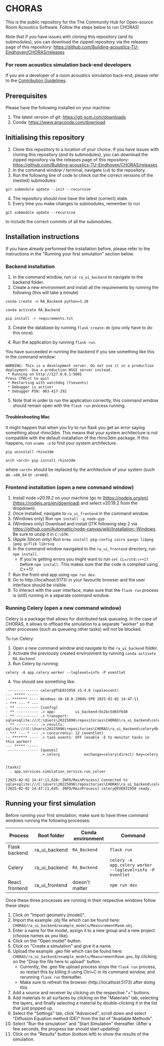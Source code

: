 # CHORAS
This is the public repository for the The Community Hub for Open-source Room Acoustics Software. Follow the steps below to run CHORAS!

Note that if you have issues with cloning this repository (and its submodules), you can download the zipped repository via the releases page of this repository: https://github.com/Building-acoustics-TU-Eindhoven/CHORAS/releases 

### For room acoustics simulation back-end developers
If you are a developer of a room acoustics simulation back-end, please refer to the [Contribution Guidelines](ContributionGuidelines.md). 

## Prerequisites
Please have the following installed on your machine:
1. The latest version of git: https://git-scm.com/downloads
2. Conda: https://www.anaconda.com/download

## Initialising this repository
1. Clone this repository to a location of your choice. If you have issues with cloning this repository (and its submodules), you can download the zipped repository via the releases page of this repository: https://github.com/Building-acoustics-TU-Eindhoven/CHORAS/releases 
2. In the command window / terminal, navigate (`cd`) to the repository.
3. Run the following line of code to check out the correct versions of the (nested) submodules:
```
git submodule update --init --recursive
```
4. The repository should now have the latest (correct) state.
5. Every time you make changes to submodules, remember to run 
```
git submodule update --recursive
```
to include the correct commits of all the submodules.

## Installation instructions
If you have already performed the installation before, please refer to the instructions in the "Running your first simulation" section below.

### Backend installation
1. In the command window, run ```cd ra_ui_backend``` to navigate to the backend folder.
2. Create a new environment and install all the requirements by running the following (this will take a minute)
```shell
conda create -n RA_Backend python=3.10

conda activate RA_Backend

pip install -r requirements.txt
```
3. Create the database by running `flask create-db` (you only have to do this once).

4. Run the application by running `flask run`.

You have succeeded in running the backend if you see something like this in the command window:
```
WARNING: This is a development server. Do not use it in a production deployment. Use a production WSGI server instead.
 * Running on http://127.0.0.1:5001
Press CTRL+C to quit
 * Restarting with watchdog (fsevents)
 * Debugger is active!
 * Debugger PIN: 903-417-292
```
5. Note that in order to run the application correctly, this command window should remain open with the `flask run` process running.

#### Troubleshooting Mac
It might happen that when you try to run flask you get an error saying something about rhino3dm. This means that your system architecture is not compatible with the default installation of the rhino3dm package. If this happens, run `uname -a` to find your system architecture. 

```
pip uninstall rhino3dm

arch <arch> pip install rhino3dm
```
where `<arch>` should be replaced by the architecture of your system (such as `-x86_64` or `-arm64`).

### Frontend installation (open a new command window)
1. Install node *v20.19.2* on your machine (go to [https://nodejs.org/en](https://nodejs.org/en/download) and select v20.19.2 from the dropdown).
2. Once installed, navigate to `ra_ui_frontend` in the command window.
3. (Windows only) Run `npm install -g node-gyp`
4. (Windows only) Download and install GTK following step 2 via https://github.com/Automattic/node-canvas/wiki/Installation:-Windows. Be sure to unzip it in `C:\GTK`.
5. (Apple Silicon only) Run `brew install pkg-config cairo pango libpng jpeg giflib librsvg`
6. In the command window navigated to the `ra_ui_frontend` directory, run `npm install`.
    - If you're getting errors you might want to run `set CL=/std:c++17` before `npm install`. This makes sure that the code is compiled using C++17.
7. Run the front-end app using `npm run dev`.
8. Go to http://localhost:5173/ in your favourite browser and the user interface should be visible.
9. To interact with the user interface, make sure that the `flask run` process is (still) running in a separate command window.

### Running Celery (open a new command window)
Celery is a package that allows for distributed task queueing. In the case of CHORAS, it allows to offload the simulation to a separate "worker" so that other processes (such as queueing other tasks) will not be blocked.

To run Celery:
1. Open a new command window and navigate to the `ra_ui_backend` folder.
2. Activate the previously created environment by running `conda activate RA_Backend`.
3. Run Celery by running:
```
celery -A app.celery worker --loglevel=info -P eventlet
```
4. You should see something like:

```
 -------------- celery@TUE031950 v5.4.0 (opalescent)
--- ***** -----
-- ******* ---- Windows-10-10.0.19045-SP0 2025-02-02 14:47:11
- *** --- * ---
- ** ---------- [config]
- ** ---------- .> app:         ui_backend:0x2bc5d65f640
- ** ---------- .> transport:   sqla+sqlite:///C:\Users\20225896\repositories\CHORAS\ra_ui_backend\celerydb.sqlite
- ** ---------- .> results:     sqlite:///C:\Users\20225896\repositories\CHORAS\ra_ui_backend\celerydb.sqlite
- *** --- * --- .> concurrency: 12 (eventlet)
-- ******* ---- .> task events: OFF (enable -E to monitor tasks in this worker)
--- ***** -----
 -------------- [queues]
                .> celery           exchange=celery(direct) key=celery


[tasks]
  . app.services.simulation_service.run_solver

[2025-02-02 14:47:11,628: INFO/MainProcess] Connected to sqla+sqlite:///C:\Users\20225896\repositories\CHORAS\ra_ui_backend\celerydb.sqlite
[2025-02-02 14:47:11,645: INFO/MainProcess] celery@TUE031950 ready.
```

## Running your first simulation
Before running your first simulation, make sure to have three command windows running the following processes:

| Process | Root folder | Conda environment | Command |
|---|---|---|---|
| Flask backend | ra_ui_backend | `RA_Backend` | `flask run` |
| Celery | ra_ui_backend | `RA_Backend` | `celery -A app.celery worker --loglevel=info -P eventlet`
 | React frontend | ra_ui_frontend | doesn't matter | `npm run dev` | 

Once these three processes are running in their respective windows follow these steps:
1. Click on "Import geometry (model)".
2. Import the example .obj file which can be found here: `CHORAS/ra_ui_backend/example_models/MeasurementRoom.obj`.
3. Enter a name for the model, assign it to a new group and a new project (choose names as you like).
4. Click on the "Open model" button.
5. Click on "Create a simulation" and give it a name.
6. Upload the example .geo file which can be found here: `CHORAS/ra_ui_backend/example_models/MeasurementRoom.geo`, by clicking on the "Drop the file here to upload" button.
    - Currently, the .geo file upload process stops the `flask run` process, so restart this by killing it using Ctrl+C in its command window, and rerunning `flask run` thereafter. 
    - Make sure to refresh the browser (http://localhost:5173) after doing this.
7. Add a source and receiver by clicking on the respective "+" buttons.
8. Add materials to all surfaces by clicking on the "Materials" tab, selecting the layers, and finally selecting a material by double-clicking it in the list that just popped up.
9. Select the "Settings" tab, click "Advanced", scroll down and select "Diffusion Equation method (DE)" from the list of "Available Methods".
10. Select "Run the simulation" and "Start Simulation" thereafter. (After a few seconds, the progress bar should start updating)
11. Click on the "Results" button (bottom left) to show the results of the simulation.

